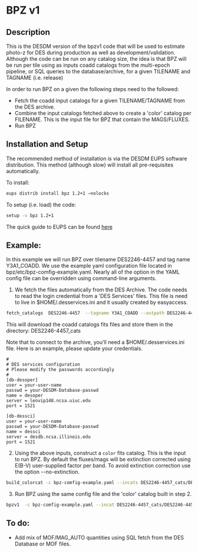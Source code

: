 # BPZ v1

Description
-----------

This is the DESDM version of the bpzv1 code that will be used to estimate photo-z for DES during production as well as development/validation. Although the code can be run on any catalog size, the idea is that BPZ will be run per tile using as inputs coadd catalogs from the multi-epoch pipeline, or SQL queries to the database/archive, for a given TILENAME and TAGNAME (i.e. release)

In order to run BPZ on a given the following steps need to the followed:
- Fetch the coadd input catalogs for a given TILENAME/TAGNAME from the DES archive.
- Combine the input catalogs fetched above to create a 'color' catalog per FILENAME. This is the input file for BPZ that contain the MAGS/FLUXES.
- Run BPZ


Installation and Setup
----------------------

The recommended method of installation is via the DESDM EUPS software distribution. This method (although slow) will install all pre-requisites automatically. 

To install:

```bash
eups distrib install bpz 1.2+1 —nolocks
```

To setup (i.e. load) the code:
```bash
setup -v bpz 1.2+1
```

The quick guide to EUPS can be found [here](https://opensource.ncsa.illinois.edu/confluence/display/DESDM/The+Impatient%27s+Guide+to+DESDM+EUPS+installation)

Example:
--------

In this example we will run BPZ over tilename DES2246-4457 and tag name Y3A1_COADD. We use the example yaml configuration file located in bpz/etc/bpz-comfig-example.yaml. Nearly all of the option in the YAML config file can be overridden using command-line arguments.

1. We fetch the files automatically from the DES Archive. The code needs to read the login credential from a 'DES Services' files. This file is need to live in $HOME/.desservices.ini  and it usually created by easyaccess.

```bash
fetch_catalogs  DES2246-4457  --tagname Y3A1_COADD --outpath DES2246-4457_cats --clobber --verbose 
```

This will download the coadd catalogs fits files and store them in the directory: DES2246-4457_cats

Note that to connect to the archive, you'll need a $HOME/.desservices.ini file. Here is an example, please update your credentials.

```
#
# DES services configuration
# Please modify the passwords accordingly
#
[db-desoper]
user = your-user-name
passwd = your-DESDM-Database-passwd
name = desoper
server = leovip148.ncsa.uiuc.edu
port = 1521

[db-dessci]
user = your-user-name
passwd = your-DESDM-Database-passwd
name = dessci
server = desdb.ncsa.illinois.edu
port = 1521
```

2. Using the above inputs, construct a `color` fits catalog. This is the input to run BPZ. By default the fluxes/mags will be extinction corrected using E(B-V) user-supplied factor per band. To avoid extinction correction use the option --no-extinction.
```bash
build_colorcat -c bpz-comfig-example.yaml --incats DES2246-4457_cats/DES2246-4457_r2583p01_*cat.fits  --outcat DES2246-4457_cats/DES2246-4457_r2583p01_color.fits
```

3. Run BPZ using the same config file and the 'color' catalog built in step 2.

```bash
bpzv1  -c bpz-comfig-example.yaml --incat DES2246-4457_cats/DES2246-4457_r2583p01_color.fits --n_jobs 6  --outbpz DES2246-4457_cats/DES2246-4457_r2583p01_bpz.fits
```


To do:
------

- Add mix of MOF/MAG_AUTO quantities using SQL fetch from the DES Database or MOF files.

